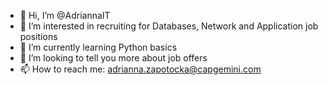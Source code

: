 - 👋 Hi, I’m @AdriannaIT
- 👀 I’m interested in recruiting for Databases, Network and Application job positions
- 🌱 I’m currently learning Python basics
- 💞️ I’m looking to tell you more about job offers
- 📫 How to reach me: adrianna.zapotocka@capgemini.com

<!---
AdriannaIT/AdriannaIT is a ✨ special ✨ repository because its `README.md` (this file) appears on your GitHub profile.
You can click the Preview link to take a look at your changes.
--->
